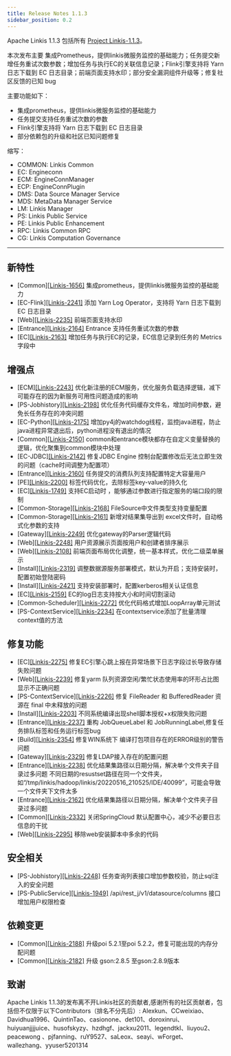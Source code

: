 ```yaml
---
title: Release Notes 1.1.3
sidebar_position: 0.2
--- 
```


Apache Linkis 1.1.3 包括所有 [Project Linkis-1.1.3](https://github.com/apache/linkis/projects/19)。


本次发布主要 集成Prometheus，提供linkis微服务监控的基础能力；任务提交新增任务重试次数参数；增加任务与执行EC的关联信息记录；Flink引擎支持将 Yarn 日志下载到 EC 日志目录；前端页面支持水印；部分安全漏洞组件升级等；修复社区反馈的已知 bug

主要功能如下：
* 集成prometheus，提供linkis微服务监控的基础能力
* 任务提交支持任务重试次数的参数
* Flink引擎支持将 Yarn 日志下载到 EC 日志目录
* 部分依赖包的升级和社区已知问题修复

缩写：
- COMMON: Linkis Common
- EC: Engineconn
- ECM: EngineConnManager
- ECP: EngineConnPlugin
- DMS: Data Source Manager Service
- MDS: MetaData Manager Service
- LM:  Linkis Manager
- PS: Linkis Public Service
- PE: Linkis Public Enhancement
- RPC: Linkis Common RPC
- CG: Linkis Computation Governance
---
## 新特性
* \[Common][[Linkis-1656]](https://github.com/apache/linkis/issues/1656)  集成prometheus，提供linkis微服务监控的基础能力
* \[EC-Flink][[Linkis-2241]](https://github.com/apache/linkis/pull/2241) 添加 Yarn Log Operator，支持将 Yarn 日志下载到 EC 日志目录
* \[Web][[Linkis-2235]](https://github.com/apache/linkis/issues/2108) 前端页面支持水印
* \[Entrance][[Linkis-2164]](https://github.com/apache/linkis/pull/2164) Entrance 支持任务重试次数的参数 
* \[EC][[Linkis-2163]](https://github.com/apache/linkis/pull/2163) 增加任务与执行EC的记录，EC信息记录到任务的 Metrics字段中

## 增强点
* \[ECM][[Linkis-2243]](https://github.com/apache/linkis/pull/2243) 优化新注册的ECM服务，优化服务负载选择逻辑，减下可能存在的因为新服务可用性问题造成的影响
* \[PS-Jobhistory][[Linkis-2198]](https://github.com/apache/linkis/pull/2198) 优化任务代码缓存文件名，增加时间参数，避免长任务存在的冲突问题
* \[EC-Python][[Linkis-2175]](https://github.com/apache/linkis/pull/2175) 增加py4j的watchdog线程，监控java进程，防止java进程异常退出后，python进程没有退出的情况
* \[Common][[Linkis-2150]](https://github.com/apache/linkis/pull/2150) common和entrance模块都存在自定义变量替换的逻辑，优化聚集到common模块中处理
* \[EC-JDBC][[Linkis-2142]](https://github.com/apache/linkis/pull/2142)  修复JDBC Engine 控制台配置修改后无法立即生效的问题（cache时间调整为配置项）
* \[Entrance][[Linkis-2160]](https://github.com/apache/linkis/pull/2160) 任务提交的消费队列支持配置特定大容量用户
* \[PE][[Linkis-2200]](https://github.com/apache/linkis/pull/2200) 标签代码优化，去除标签key-value的持久化 
* \[EC][[Linkis-1749]](https://github.com/apache/linkis/issues/1749)  支持EC启动时 ，能够通过参数进行指定服务的端口段的限制 
* \[Common-Storage][[Linkis-2168]](https://github.com/apache/linkis/pull/2168) FileSource中文件类型支持变量配置
* \[Common-Storage][[Linkis-2161]](https://github.com/apache/linkis/pull/2161) 新增对结果集导出到 excel文件时，自动格式化参数的支持
* \[Gateway][[Linkis-2249]](https://github.com/apache/linkis/pull/2249) 优化gateway的Parser逻辑代码 
* \[Web][[Linkis-2248]](https://github.com/apache/linkis/pull/2248) 用户资源展示页面按用户和创建者排序展示
* \[Web][[Linkis-2108]](https://github.com/apache/linkis/issues/2108) 前端页面布局优化调整，统一基本样式，优化二级菜单展示
* \[Install][[Linkis-2319]](https://github.com/apache/linkis/pull/2319) 调整数据源服务部署模式，默认为开启；支持安装时，配置初始登陆密码
* \[Install][[Linkis-2421]](https://github.com/apache/linkis/pull/2421) 支持安装部署时，配置kerberos相关认证信息
* \[EC][[Linkis-2159]](https://github.com/apache/linkis/pull/2159) EC的log日志支持按大小和时间切割滚动
* \[Common-Scheduler][[Linkis-2272]](https://github.com/apache/linkis/pull/2272) 优化代码格式增加LoopArray单元测试 
* \[PS-ContextService][[Linkis-2234]](https://github.com/apache/linkis/pull/2234) 在contextservice添加了批量清理context值的方法

## 修复功能
* \[EC][[Linkis-2275]](https://github.com/apache/linkis/pull/2275) 修复EC引擎心跳上报在异常场景下日志字段过长导致存储失败问题 
* \[Web][[Linkis-2239]](https://github.com/apache/linkis/pull/2239) 修复yarm 队列资源空闲/繁忙状态使用率的环形占比图显示不正确问题
* \[PS-ContextService][[Linkis-2226]](https://github.com/apache/linkis/pull/2226) 修复 FileReader 和 BufferedReader 资源在 final 中未释放的问题 
* \[Install][[Linkis-2203]](https://github.com/apache/linkis/pull/2203) 不同系统编译出现shell脚本授权+x权限失败问题
* \[Entrance][[Linkis-2237]](https://github.com/apache/linkis/pull/2237) 重构 JobQueueLabel 和 JobRunningLabel,修复任务排队标签和任务运行标签bug
* \[Build][[Linkis-2354]](https://github.com/apache/linkis/pull/2354) 修复WIN系统下 编译打包项目存在的ERROR级别的警告问题
* \[Gateway][[Linkis-2329]](https://github.com/apache/linkis/pull/2329) 修复LDAP接入存在的配置问题
* \[Entrance][[Linkis-2238]](https://github.com/apache/linkis/pull/2238) 优化结果集路径以日期分隔，解决单个文件夹子目录过多问题 不同日期的resustset路径在同一个文件夹，如“/tmp/linkis/hadoop/linkis/20220516_210525/IDE/40099”，可能会导致一个文件夹下文件太多
* \[Entrance][[Linkis-2162]](https://github.com/apache/linkis/pull/2162) 优化结果集路径以日期分隔，解决单个文件夹子目录过多问题
* \[Common][[Linkis-2332]](https://github.com/apache/linkis/pull/2332) 关闭SpringCloud 默认配置中心，减少不必要日志信息的干扰 
* \[Web][[Linkis-2295]](https://github.com/apache/linkis/pull/2295) 移除web安装脚本中多余的代码

## 安全相关
* \[PS-Jobhistory][[Linkis-2248]](https://github.com/apache/linkis/pull/2248) 任务查询列表接口增加参数校验，防止sql注入的安全问题
* \[PS-PublicService][[Linkis-1949]](https://github.com/apache/linkis/pull/2235) /api/rest_j/v1/datasource/columns 接口增加用户权限检查
## 依赖变更
* \[Common][[Linkis-2188]](https://github.com/apache/linkis/pull/2188) 升级poi 5.2.1至poi 5.2.2，修复可能出现的内存分配问题
* \[Common][[Linkis-2182]](https://github.com/apache/linkis/pull/2182) 升级 gson:2.8.5 至gson:2.8.9版本 

## 致谢
Apache Linkis 1.1.3的发布离不开Linkis社区的贡献者,感谢所有的社区贡献者，包括但不仅限于以下Contributors（排名不分先后）: Alexkun、CCweixiao、Davidhua1996、QuintinTao、casionone、det101、doroxinrui、huiyuanjjjjuice、husofskyzy、hzdhgf、jackxu2011、legendtkl、liuyou2、peacewong 、pjfanning、ruY9527、saLeox、seayi、wForget、wallezhang、yyuser5201314


